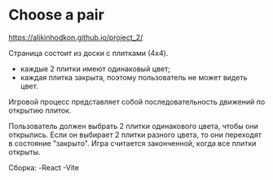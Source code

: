 # Choose a pair
https://alikinhodkon.github.io/project_2/

Страница состоит из доски с плитками (4x4).
- каждые 2 плитки имеют одинаковый цвет;
- каждая плитка закрыта, поэтому пользователь не может видеть цвет.

Игровой процесс представляет собой последовательность движений по открытию плиток.

Пользователь должен выбрать 2 плитки одинакового цвета, чтобы они открылись. Если он выбирает 2 плитки разного цвета, то они переходят в состояние "закрыто". Игра считается законченной, когда все плитки открыты.

Сборка:
-React
-Vite
